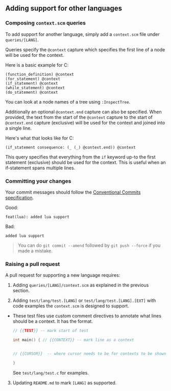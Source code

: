 ## Adding support for other languages

### Composing `context.scm` queries

To add support for another language, simply add a `context.scm` file under
`queries/[LANG]`.

Queries specify the `@context` capture which specifies the first line of a node
will be used for the context.

Here is a basic example for C:

```query
(function_definition) @context
(for_statement) @context
(if_statement) @context
(while_statement) @context
(do_statement) @context
```

You can look at a node names of a tree using `:InspectTree`.

Additionally an optional `@context.end` capture can also be specified. When
provided, the text from the start of the `@context` capture to the start of
`@context.end` capture (exclusive) will be used for the context and joined into
a single line.

Here's what that looks like for C:

```query
(if_statement consequence: (_ (_) @context.end)) @context
```

This query specifies that everything from the `if` keyword up-to the first
statement (exclusive) should be used for the context. This is useful when an
if-statement spans multiple lines.

### Committing your changes

Your commit messages should follow the [Conventional Commits specification](https://conventionalcommits.org).

Good:

```
feat(lua): added lua support
```

Bad:

```
added lua support
```

> You can do `git commit --amend` followed by `git push --force` if you made a mistake.

### Raising a pull request

A pull request for supporting a new language requires:

1. Adding `queries/[LANG]/context.scm` as explained in the previous section.

2. Adding `test/lang/test.[LANG]` or `test/lang/test.[LANG].[EXT]` with code examples the `context.scm` is designed to support.
  - These test files use custom comment directives to annotate what lines should be a context. It has the format.

    ```c
    // {{TEST}} -- mark start of test

    int main() { // {{CONTEXT}} -- mark line as a context


    // {{CURSOR}}  -- where cursor needs to be for contexts to be shown.

    }
    ```

    See `test/lang/test.c` for examples.

3. Updating `README.md` to mark `[LANG]` as supported.
